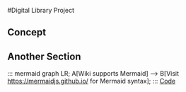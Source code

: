 #Digital Library Project
## Concept
## Another Section
::: mermaid
 graph LR;
 A[Wiki supports Mermaid] --> B[Visit https://mermaidjs.github.io/ for Mermaid syntax];
:::
[Code](https://dev.azure.com/sayusiando/_git/DigitalLibrary?path=%2Fsrc%2FHost%2FWebApp%2FStartup.cs&version=GBmaster&line=44&lineEnd=56&lineStartColumn=13&lineEndColumn=71&lineStyle=plain)